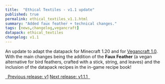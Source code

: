 ```yaml
---
title:  "Ethical Textiles - v1.1 update"
published: true
permalink: ethical_textiles_v1.1.html
summary: "Added faux feather + technical changes."
tags: [news,changelog,vegancraft]
datapack: ethical_textiles
changelog: v1.1
---
```


An update to adapt the datapack for Minecraft 1.20 and for [Vegancraft 1.0](vegancraft.html). With the main changes being the addition of the **Faux Feather** (a vegan alternative for bird feathers, crafted with a stick, string, and leaves) and the inclusion of the datapack recipes in the in-game recipe book!

<div class="btn-group">
    <a href="ethical_textiles_v1.html" role="button" class="btn btn-primary"><i class="fa fa-caret-left"></i>&nbsp; Previous release: v1</a>
    <a href="ethical_textiles_v1.1.1.html" role="button" class="btn btn-primary">Next release: v1.1.1 &nbsp;<i class="fa fa-caret-right"></i></a>
</div>